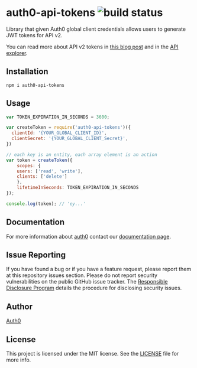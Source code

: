 # auth0-api-tokens ![build status](https://travis-ci.org/auth0/auth0-api-tokens.svg?branch=master)

Library that given Auth0 global client credentials allows users to generate JWT tokens for API v2.

You can read more about API v2 tokens in [this blog post](https://auth0.com/blog/2014/12/02/using-json-web-tokens-as-api-keys/) and in the [API explorer](https://docs.auth0.com/apiv2).

## Installation
```
npm i auth0-api-tokens
```

## Usage
```js
var TOKEN_EXPIRATION_IN_SECONDS = 3600;

var createToken = require('auth0-api-tokens')({
  clientId: '{YOUR_GLOBAL_CLIENT_ID}',
  clientSecret: '{YOUR_GLOBAL_CLIENT_Secret}',
})

// each key is an entity, each array element is an action
var token = createToken({
	scopes: {
    users: ['read', 'write'],
    clients: ['delete']
	},
	lifetimeInSeconds: TOKEN_EXPIRATION_IN_SECONDS
});

console.log(token); // 'ey...'
```

## Documentation

For more information about [auth0](http://auth0.com) contact our [documentation page](http://docs.auth0.com/).

## Issue Reporting

If you have found a bug or if you have a feature request, please report them at this repository issues section. Please do not report security vulnerabilities on the public GitHub issue tracker. The [Responsible Disclosure Program](https://auth0.com/whitehat) details the procedure for disclosing security issues.

## Author
[Auth0](auth0.com)

## License

This project is licensed under the MIT license. See the [LICENSE](LICENSE) file for more info.

